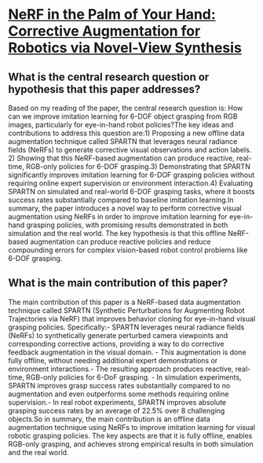 # [NeRF in the Palm of Your Hand: Corrective Augmentation for Robotics via   Novel-View Synthesis](https://arxiv.org/abs/2301.08556)

## What is the central research question or hypothesis that this paper addresses?

Based on my reading of the paper, the central research question is: How can we improve imitation learning for 6-DOF object grasping from RGB images, particularly for eye-in-hand robot policies?The key ideas and contributions to address this question are:1) Proposing a new offline data augmentation technique called SPARTN that leverages neural radiance fields (NeRFs) to generate corrective visual observations and action labels. 2) Showing that this NeRF-based augmentation can produce reactive, real-time, RGB-only policies for 6-DOF grasping.3) Demonstrating that SPARTN significantly improves imitation learning for 6-DOF grasping policies without requiring online expert supervision or environment interaction.4) Evaluating SPARTN on simulated and real-world 6-DOF grasping tasks, where it boosts success rates substantially compared to baseline imitation learning.In summary, the paper introduces a novel way to perform corrective visual augmentation using NeRFs in order to improve imitation learning for eye-in-hand grasping policies, with promising results demonstrated in both simulation and the real world. The key hypothesis is that this offline NeRF-based augmentation can produce reactive policies and reduce compounding errors for complex vision-based robot control problems like 6-DOF grasping.


## What is the main contribution of this paper?

The main contribution of this paper is a NeRF-based data augmentation technique called SPARTN (Synthetic Perturbations for Augmenting Robot Trajectories via NeRF) that improves behavior cloning for eye-in-hand visual grasping policies. Specifically:- SPARTN leverages neural radiance fields (NeRFs) to synthetically generate perturbed camera viewpoints and corresponding corrective actions, providing a way to do corrective feedback augmentation in the visual domain. - This augmentation is done fully offline, without needing additional expert demonstrations or environment interactions.- The resulting approach produces reactive, real-time, RGB-only policies for 6-DoF grasping. - In simulation experiments, SPARTN improves grasp success rates substantially compared to no augmentation and even outperforms some methods requiring online supervision.- In real robot experiments, SPARTN improves absolute grasping success rates by an average of 22.5% over 8 challenging objects.So in summary, the main contribution is an offline data augmentation technique using NeRFs to improve imitation learning for visual robotic grasping policies. The key aspects are that it is fully offline, enables RGB-only grasping, and achieves strong empirical results in both simulation and the real world.
